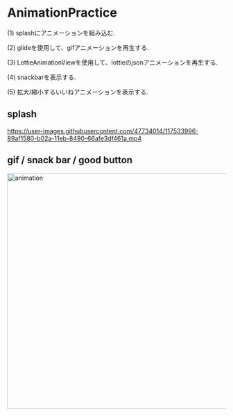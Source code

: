 # AnimationPractice
(1) splashにアニメーションを組み込む. 
  
(2) glideを使用して、gifアニメーションを再生する. 
  
(3) LottieAnimationViewを使用して、lottieのjsonアニメーションを再生する. 
  
(4) snackbarを表示する. 
  
(5) 拡大/縮小するいいねアニメーションを表示する. 

## splash
https://user-images.githubusercontent.com/47734014/117533996-89af1580-b02a-11eb-8490-66afe3df461a.mp4

## gif / snack bar / good button

<img width="543" alt="animation" src="https://user-images.githubusercontent.com/47734014/117534105-fe824f80-b02a-11eb-919c-3b8930cd178e.png">
